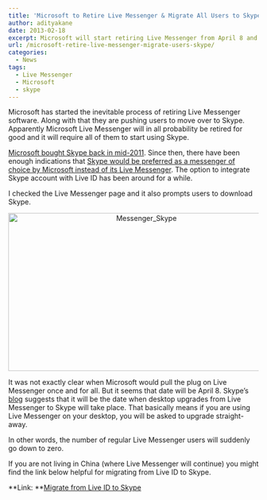 ```yaml
---
title: 'Microsoft to Retire Live Messenger & Migrate All Users to Skype on April 8'
author: adityakane
date: 2013-02-18
excerpt: Microsoft will start retiring Live Messenger from April 8 and prompt desktop users to upgrade their messenger to Skype. The migration will mean the end of Live Messenger for good.
url: /microsoft-retire-live-messenger-migrate-users-skype/
categories:
  - News
tags:
  - Live Messenger
  - Microsoft
  - skype
---
```

Microsoft has started the inevitable process of retiring Live Messenger software. Along with that they are pushing users to move over to Skype. Apparently Microsoft Live Messenger will in all probability be retired for good and it will require all of them to start using Skype.

[Microsoft bought Skype back in mid-2011][1]. Since then, there have been enough indications that [Skype would be preferred as a messenger of choice by Microsoft instead of its Live Messenger][2]. The option to integrate Skype account with Live ID has been around for a while.

I checked the Live Messenger page and it also prompts users to download Skype.

<p style="text-align: center;">
  <a href="http://cdn.devilsworkshop.org/files/2013/02/Messenger_Skype.png"><img class="aligncenter size-full wp-image-71591" alt="Messenger_Skype" src="http://cdn.devilsworkshop.org/files/2013/02/Messenger_Skype.png" width="540" height="318" /></a>
</p>

It was not exactly clear when Microsoft would pull the plug on Live Messenger once and for all. But it seems that date will be April 8. Skype&#8217;s <a href="http://blogs.skype.com/2013/02/15/skype-and-messenger-coming-together-the-next-chapter/" onclick="_gaq.push(['_trackEvent', 'outbound-article', 'http://blogs.skype.com/2013/02/15/skype-and-messenger-coming-together-the-next-chapter/', 'blog']);" >blog</a> suggests that it will be the date when desktop upgrades from Live Messenger to Skype will take place. That basically means if you are using Live Messenger on your desktop, you will be asked to upgrade straight-away.

In other words, the number of regular Live Messenger users will suddenly go down to zero.

If you are not living in China (where Live Messenger will continue) you might find the link below helpful for migrating from Live ID to Skype.

**Link: **<a href="http://www.skype.com/en/download-skype/skype-for-computer/windows-live-messenger/" onclick="_gaq.push(['_trackEvent', 'outbound-article', 'http://www.skype.com/en/download-skype/skype-for-computer/windows-live-messenger/', 'Migrate from Live ID to Skype']);" >Migrate from Live ID to Skype</a>

 [1]: http://devilsworkshop.org/news/microsoft-buy-skype-85-billion/40118/
 [2]: http://devilsworkshop.org/news/microsoft-kill-live-messenger-favour-skype/67861/ "Microsoft to kill Live Messenger in favor of Skype"
